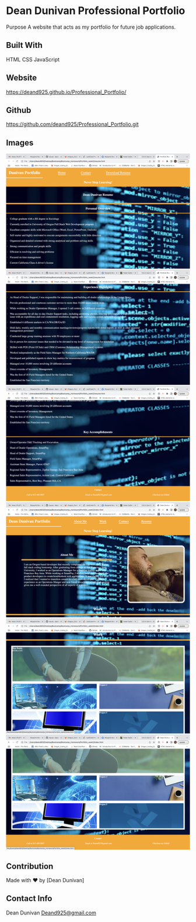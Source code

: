 # Dean Dunivan Professional Portfolio

Purpose
A website that acts as my portfolio for future job applications.

## Built With

HTML
CSS
JavaScript

## Website
https://deand925.github.io/Professional_Portfolio/

## Github
https://github.com/deand925/Professional_Portfolio.git

## Images

<img src="assets/READMEimg/Screen Shot 2022-07-26 at 12.30.30 PM.png">

<img src="assets/READMEimg/Screen Shot 2022-07-26 at 12.32.18 PM.png">

<img src="assets/READMEimg/Screen Shot 2022-07-26 at 12.32.57 PM.png">

<img src="assets/READMEimg/Screen Shot 2022-07-26 at 12.33.20 PM.png">

<img src="assets/READMEimg/Screen Shot 2022-07-26 at 12.33.39 PM.png">

<img src="assets/READMEimg/Screen Shot 2022-07-26 at 12.33.59 PM.png">

## Contribution
Made with ❤️ by [Dean Dunivan]

## Contact Info
Dean Dunivan
Deand925@gmail.com